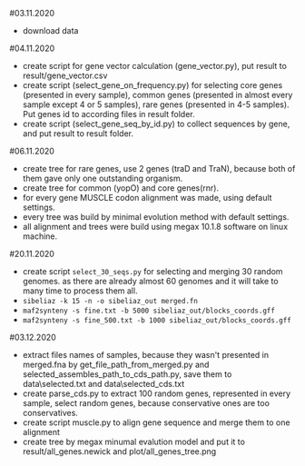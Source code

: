 #03.11.2020
 - download data

#04.11.2020
 - create script for gene vector calculation (gene_vector.py), put result to result/gene_vector.csv
 - create script (select_gene_on_frequency.py) for selecting core genes (presented in every sample),
 common genes (presented in almost every sample except 4 or 5 samples),
 rare genes (presented in 4-5 samples).
 Put genes id to according files in result folder.
 - create script (select_gene_seq_by_id.py) to collect sequences by gene, and put result to result folder.

#06.11.2020
 - create tree for rare genes, use 2 genes (traD and TraN), because both of them gave only one outstanding organism.
 - create tree for common (yopO) and core genes(rnr).
 - for every gene MUSCLE codon alignment was made, using default settings.
 - every tree was build by minimal evolution method with default settings.
 - all alignment and trees were build using megax 10.1.8 software on linux machine.  

#20.11.2020
 - create script ``select_30_seqs.py`` for selecting and merging 30 random genomes.
 as there are already almost 60 genomes and it will take to many time to process them all.
 - ``sibeliaz -k 15 -n -o sibeliaz_out merged.fn``
 - ``maf2synteny -s fine.txt -b 5000 sibeliaz_out/blocks_coords.gff``
 - ``maf2synteny -s fine_500.txt -b 1000 sibeliaz_out/blocks_coords.gff``

#03.12.2020
 - extract files names of samples, because they wasn't presented in merged.fna by get_file_path_from_merged.py and
   selected_assembles_path_to_cds_path.py, save them to data\selected.txt and data\selected_cds.txt
 - create parse_cds.py to extract 100 random genes, represented in every sample, select random genes, because 
   conservative ones are too conservatives.
 - create script muscle.py to align gene sequence and merge them to one alignment
 - create tree by megax minumal evalution model and put it to result/all_genes.newick and plot/all_genes_tree.png

